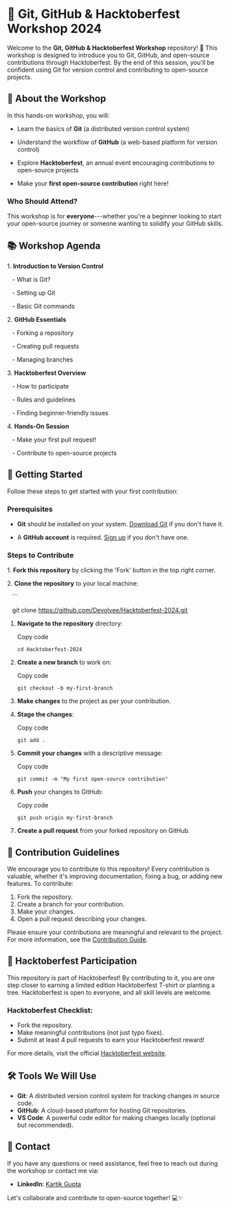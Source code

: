 # 🚀 Git, GitHub & Hacktoberfest Workshop 2024

Welcome to the **Git, GitHub & Hacktoberfest Workshop** repository! 🎉 This workshop is designed to introduce you to Git, GitHub, and open-source contributions through Hacktoberfest. By the end of this session, you'll be confident using Git for version control and contributing to open-source projects.

## 🌟 About the Workshop

In this hands-on workshop, you will:

- Learn the basics of **Git** (a distributed version control system)

- Understand the workflow of **GitHub** (a web-based platform for version control)

- Explore **Hacktoberfest**, an annual event encouraging contributions to open-source projects

- Make your **first open-source contribution** right here!

### Who Should Attend?

This workshop is for **everyone**---whether you're a beginner looking to start your open-source journey or someone wanting to solidify your GitHub skills.

## 📚 Workshop Agenda

1\. **Introduction to Version Control**

   - What is Git?

   - Setting up Git

   - Basic Git commands

2\. **GitHub Essentials**

   - Forking a repository

   - Creating pull requests

   - Managing branches

3\. **Hacktoberfest Overview**

   - How to participate

   - Rules and guidelines

   - Finding beginner-friendly issues

4\. **Hands-On Session**

   - Make your first pull request!

   - Contribute to open-source projects

## 🚀 Getting Started

Follow these steps to get started with your first contribution:

### Prerequisites

- **Git** should be installed on your system. [Download Git](https://git-scm.com/downloads) if you don't have it.

- A **GitHub account** is required. [Sign up](https://github.com/) if you don't have one.

### Steps to Contribute

1\. **Fork this repository** by clicking the 'Fork' button in the top right corner.

2\. **Clone the repository** to your local machine:

   ```

   git clone https://github.com/Devolvee/Hacktoberfest-2024.git
1.  **Navigate to the repository** directory:

    
    Copy code

    `cd Hacktoberfest-2024`

2.  **Create a new branch** to work on:

    
    Copy code

    `git checkout -b my-first-branch`

3.  **Make changes** to the project as per your contribution.
4.  **Stage the changes**:

    
    Copy code

    `git add .`

5.  **Commit your changes** with a descriptive message:

    
    Copy code

    `git commit -m "My first open-source contribution"`

6.  **Push** your changes to GitHub:

    
    Copy code

    `git push origin my-first-branch`

7.  **Create a pull request** from your forked repository on GitHub.

🤝 Contribution Guidelines
--------------------------

We encourage you to contribute to this repository! Every contribution is valuable, whether it's improving documentation, fixing a bug, or adding new features. To contribute:

1.  Fork the repository.
2.  Create a branch for your contribution.
3.  Make your changes.
4.  Open a pull request describing your changes.

Please ensure your contributions are meaningful and relevant to the project. For more information, see the [Contribution Guide](CONTRIBUTING.md).

🏅 Hacktoberfest Participation
------------------------------

This repository is part of Hacktoberfest! By contributing to it, you are one step closer to earning a limited edition Hacktoberfest T-shirt or planting a tree. Hacktoberfest is open to everyone, and all skill levels are welcome.

### Hacktoberfest Checklist:

-   Fork the repository.
-   Make meaningful contributions (not just typo fixes).
-   Submit at least 4 pull requests to earn your Hacktoberfest reward!

For more details, visit the official [Hacktoberfest website](https://hacktoberfest.com).

🛠️ Tools We Will Use
---------------------

-   **Git**: A distributed version control system for tracking changes in source code.
-   **GitHub**: A cloud-based platform for hosting Git repositories.
-   **VS Code**: A powerful code editor for making changes locally (optional but recommended).

📧 Contact
----------

If you have any questions or need assistance, feel free to reach out during the workshop or contact me via:

-   **LinkedIn**: [Kartik Gupta](https://www.linkedin.com/in/kg-0805/)

Let's collaborate and contribute to open-source together! 💻✨
